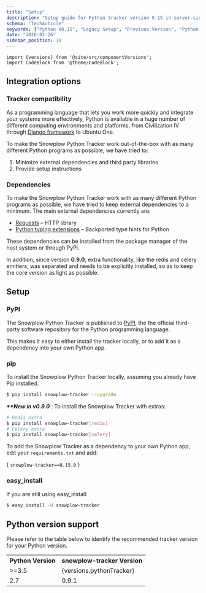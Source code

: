 ```yaml
---
title: "Setup"
description: "Setup guide for Python tracker version 0.15 in server-side applications."
schema: "TechArticle"
keywords: ["Python V0.15", "Legacy Setup", "Previous Version", "Python Setup", "Deprecated Setup", "Legacy Installation"]
date: "2020-02-26"
sidebar_position: 10
---
```


```mdx-code-block
import {versions} from '@site/src/componentVersions';
import CodeBlock from '@theme/CodeBlock';
```

## Integration options

### Tracker compatibility

As a programming language that lets you work more quickly and integrate your systems more effectively, Python is available in a huge number of different computing environments and platforms, from Civilization IV through [Django framework](https://www.djangoproject.com/) to Ubuntu One.

To make the Snowplow Python Tracker work out-of-the-box with as many different Python programs as possible, we have tried to:

1. Minimize external dependencies and third party libraries
2. Provide setup instructions

### Dependencies

To make the Snowplow Python Tracker work with as many different Python programs as possible, we have tried to keep external dependencies to a minimum. The main external dependencies currently are:

- [Requests](https://pypi.python.org/pypi/requests) – HTTP library
- [Python typing extensions](https://pypi.org/project/typing-extensions/) – Backported type hints for Python

These dependencies can be installed from the package manager of the host system or through PyPi.

In addition, since version **0.9.0**, extra functionality, like the redis and celery emitters, was separated and needs to be explicitly installed, so as to keep the core version as light as possible.

## Setup

### PyPI

The Snowplow Python Tracker is published to [PyPI](https://pypi.python.org/), the the official third-party software repository for the Python programming language.

This makes it easy to either install the tracker locally, or to add it as a dependency into your own Python app.

### pip

To install the Snowplow Python Tracker locally, assuming you already have Pip installed:

```bash
$ pip install snowplow-tracker --upgrade
```

**_\*\*New in v0.9.0_** : To install the Snowplow Tracker with extras:

```bash
# Redis extra
$ pip install snowplow-tracker[redis]
# Celery extra
$ pip install snowplow-tracker[celery]
```

To add the Snowplow Tracker as a dependency to your own Python app, edit your `requirements.txt` and add:


<CodeBlock language="bash">{
`snowplow-tracker==0.15.0`
}</CodeBlock>


### easy_install

If you are still using easy_install:

```bash
$ easy_install -U snowplow-tracker
```

## Python version support

Please refer to the table below to identify the recommended tracker version for your Python version.

<table>
    <tr>
        <th>Python Version</th>
        <th>snowplow-tracker Version</th>
    </tr>
    <tr>
        <td>>=3.5</td>
        <td>{versions.pythonTracker}</td>
    </tr>
    <tr>
        <td>2.7</td>
        <td>0.9.1</td>
    </tr>
</table>